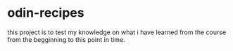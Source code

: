 # odin-recipes
this project is to test my knowledge on what i have learned from the course from the begginning to this point in time.